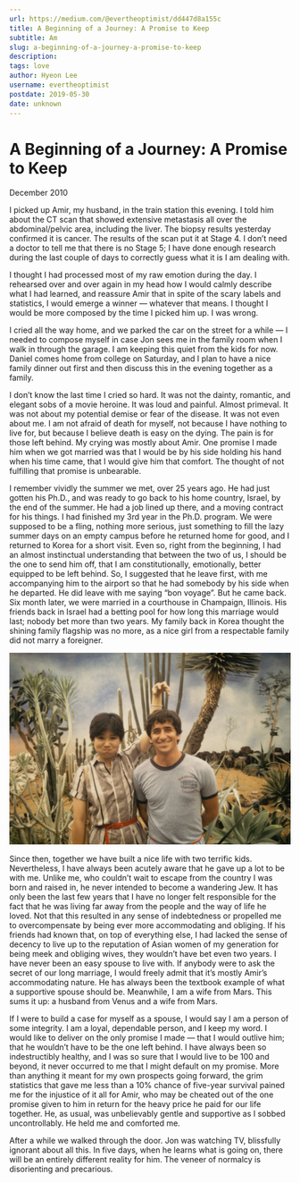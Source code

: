 ```yaml
---
url: https://medium.com/@evertheoptimist/dd447d8a155c
title: A Beginning of a Journey: A Promise to Keep
subtitle: Am
slug: a-beginning-of-a-journey-a-promise-to-keep
description: 
tags: love
author: Hyeon Lee
username: evertheoptimist
postdate: 2019-05-30
date: unknown
---
```


# A Beginning of a Journey: A Promise to Keep

December 2010

I picked up Amir, my husband, in the train station this evening. I told him about the CT scan that showed extensive metastasis all over the abdominal/pelvic area, including the liver. The biopsy results yesterday confirmed it is cancer. The results of the scan put it at Stage 4. I don’t need a doctor to tell me that there is no Stage 5; I have done enough research during the last couple of days to correctly guess what it is I am dealing with.

I thought I had processed most of my raw emotion during the day. I rehearsed over and over again in my head how I would calmly describe what I had learned, and reassure Amir that in spite of the scary labels and statistics, I would emerge a winner — whatever that means. I thought I would be more composed by the time I picked him up. I was wrong.

I cried all the way home, and we parked the car on the street for a while — I needed to compose myself in case Jon sees me in the family room when I walk in through the garage. I am keeping this quiet from the kids for now. Daniel comes home from college on Saturday, and I plan to have a nice family dinner out first and then discuss this in the evening together as a family.

I don’t know the last time I cried so hard. It was not the dainty, romantic, and elegant sobs of a movie heroine. It was loud and painful. Almost primeval. It was not about my potential demise or fear of the disease. It was not even about me. I am not afraid of death for myself, not because I have nothing to live for, but because I believe death is easy on the dying. The pain is for those left behind. My crying was mostly about Amir. One promise I made him when we got married was that I would be by his side holding his hand when his time came, that I would give him that comfort. The thought of not fulfilling that promise is unbearable.

I remember vividly the summer we met, over 25 years ago. He had just gotten his Ph.D., and was ready to go back to his home country, Israel, by the end of the summer. He had a job lined up there, and a moving contract for his things. I had finished my 3rd year in the Ph.D. program. We were supposed to be a fling, nothing more serious, just something to fill the lazy summer days on an empty campus before he returned home for good, and I returned to Korea for a short visit. Even so, right from the beginning, I had an almost instinctual understanding that between the two of us, I should be the one to send him off, that I am constitutionally, emotionally, better equipped to be left behind. So, I suggested that he leave first, with me accompanying him to the airport so that he had somebody by his side when he departed. He did leave with me saying “bon voyage”. But he came back. Six month later, we were married in a courthouse in Champaign, Illinois. His friends back in Israel had a betting pool for how long this marriage would last; nobody bet more than two years. My family back in Korea thought the shining family flagship was no more, as a nice girl from a respectable family did not marry a foreigner.

![Summer of 1985](./assets/1*80ieq51ZmWfYobszukGu1A.png)

Since then, together we have built a nice life with two terrific kids. Nevertheless, I have always been acutely aware that he gave up a lot to be with me. Unlike me, who couldn’t wait to escape from the country I was born and raised in, he never intended to become a wandering Jew. It has only been the last few years that I have no longer felt responsible for the fact that he was living far away from the people and the way of life he loved. Not that this resulted in any sense of indebtedness or propelled me to overcompensate by being ever more accommodating and obliging. If his friends had known that, on top of everything else, I had lacked the sense of decency to live up to the reputation of Asian women of my generation for being meek and obliging wives, they wouldn’t have bet even two years. I have never been an easy spouse to live with. If anybody were to ask the secret of our long marriage, I would freely admit that it’s mostly Amir’s accommodating nature. He has always been the textbook example of what a supportive spouse should be. Meanwhile, I am a wife from Mars. This sums it up: a husband from Venus and a wife from Mars.

If I were to build a case for myself as a spouse, I would say I am a person of some integrity. I am a loyal, dependable person, and I keep my word. I would like to deliver on the only promise I made — that I would outlive him; that he wouldn’t have to be the one left behind. I have always been so indestructibly healthy, and I was so sure that I would live to be 100 and beyond, it never occurred to me that I might default on my promise. More than anything it meant for my own prospects going forward, the grim statistics that gave me less than a 10% chance of five-year survival pained me for the injustice of it all for Amir, who may be cheated out of the one promise given to him in return for the heavy price he paid for our life together. He, as usual, was unbelievably gentle and supportive as I sobbed uncontrollably. He held me and comforted me.

After a while we walked through the door. Jon was watching TV, blissfully ignorant about all this. In five days, when he learns what is going on, there will be an entirely different reality for him. The veneer of normalcy is disorienting and precarious.



